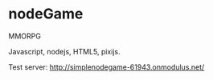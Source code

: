 # nodeGame

MMORPG

Javascript, nodejs, HTML5, pixijs.

Test server: 
http://simplenodegame-61943.onmodulus.net/
